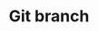 ---
title: Git branch
tags: ["git", "branch", "version control", "source code", "repository", "codebase", "development"]
icon: git-branch
svg: '<svg xmlns="http://www.w3.org/2000/svg" width="24" height="24" fill="none" viewBox="0 0 24 24" stroke-width="1.5" stroke-linecap="round" stroke-linejoin="round" stroke="currentColor"><path d="M6 15a3 3 0 1 1 0 6 3 3 0 0 1 0-6"/><path d="M18 9a3 3 0 1 1 0-6 3 3 0 0 1 0 6m0 0a9 9 0 0 1-9 9m-3-3V3"/></svg>'
---